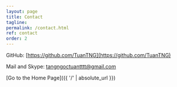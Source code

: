 ```yaml
---
layout: page
title: Contact
tagline: 
permalink: /contact.html
ref: contact
order: 2
---
```


[1]: http://i.imgur.com/9I6NRUm.png
<!-- [2]: http://i.imgur.com/wWzX9uB.png -->


<!-- [![alt text][1]]() GitHub: [https://github.com/TuanTNG](https://github.com/TuanTNG) -->
GitHub: [https://github.com/TuanTNG](https://github.com/TuanTNG)

Mail and Skype: [tangngoctuantttt@gmail.com]()

[Go to the Home Page]({{ '/' | absolute_url }})
